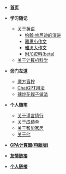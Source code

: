<!-- docs/_sidebar.md -->
* [**首页**](/)
    <!-- * [慢慢爬](climb/)
    * [飞快地爬](climb/climbing)
    * [我不想爬](climb/IWantClimbing) -->

* **学习随记**
    * [关于英语](study_Notes/about_English/)
        * [约翰·肯尼迪的演讲](study_Notes/about_English/JFK_speech/)
        * [雅思小作文](study_Notes/about_English/IELTS_writing1/)
        * [雅思大作文](study_Notes/about_English/IELTS_writing2/)
        * [附加资料(beta)](study_Notes/about_English/three_branches_of_governments/)
    * [关于计算机科学](study_Notes/about_computer_science/)

* **旁门左道**
    * [魔方盲拧](eat_drink_play_laugh/magic_Cube_Blindfolded/)
    * [ChatGPT用法](eat_drink_play_laugh/chatGPT_usage/)
    * [辣炒花蚬子做法](eat_drink_play_laugh/spicy_clam/)

* **个人随笔**
    * [关于谨言慎行](personal_Notes/close_zyys_mouth/)
    * [关于成绩单](personal_Notes/grade_report/)
    * [关于智能家居](personal_Notes/smart_home/)
    * [关于他](personal_Notes/about_him/)


<!-- * [GPA计算器](GPA_calculator/) -->
* [**GPA计算器(电脑版)**](GPA_calculator2/)

* [**友情链接**](websites_Of_Friends/)

* [**个人链接**](websites_Of_Me/)
